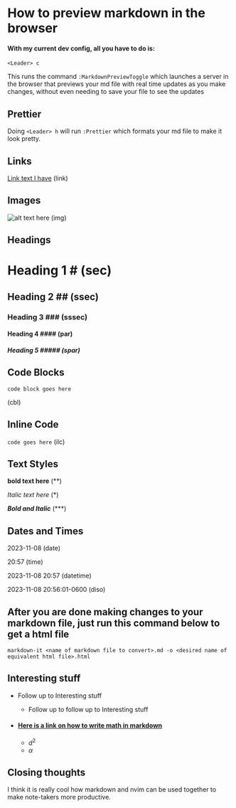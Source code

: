 # How to preview markdown in the browser

#### With my current dev config, all you have to do is:

```
<Leader> c
```

This runs the command `:MarkdownPreviewToggle` which launches a server in the browser that previews your md file with real time updates as you make changes, without even needing to save your file to see the updates

## Prettier

Doing `<Leader> h` will run `:Prettier` which formats your md file to make it look pretty.

## Links

[Link text I have](https://google.com)
(link)

## Images

![alt text here](https://i.imgur.com/7a5yEii_d.webp?maxwidth=560&fidelity=grand "title here")
(img)

## Headings

# Heading 1 # (sec)

## Heading 2 ## (ssec)

### Heading 3 ### (sssec)

#### Heading 4 #### (par)

##### Heading 5 ##### (spar)

## Code Blocks

```
code block goes here
```

(cbl)

## Inline Code

`code goes here` (ilc)

## Text Styles

**bold text here** (\*\*)

_Italic text here_ (\*)

**_Bold and Italic_** (\*\*\*)

## Dates and Times

2023-11-08 (date)

20:57 (time)

2023-11-08 20:57 (datetime)

2023-11-08 20:56:01-0600 (diso)

## After you are done making changes to your markdown file, just run this command below to get a html file

```
markdown-it <name of markdown file to convert>.md -o <desired name of equivalent html file>.html
```

## Interesting stuff

-   Follow up to Interesting stuff

    -   Follow up to follow up to Interesting stuff

-   #### [Here is a link on how to write math in markdown](https://csrgxtu.github.io/2015/03/20/Writing-Mathematic-Fomulars-in-Markdown/)
    -   $d^{2}$
    -   $\alpha$

## Closing thoughts

I think it is really cool how markdown and nvim can be used together to make note-takers more productive.
